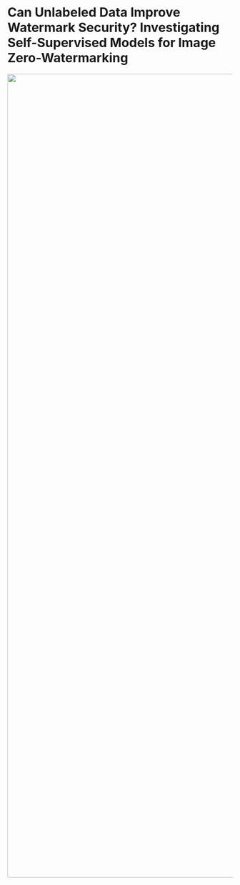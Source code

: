 # Can Unlabeled Data Improve Watermark Security? Investigating Self-Supervised Models for Image Zero-Watermarking



<p align="center">
  <img src="https://github.com/SVJLucas/self-supervised-watermarking/assets/60625769/90fe4d38-658e-4aad-b594-3bd95398715d" alt="Results for DCT" height="1800px" />
</p>
